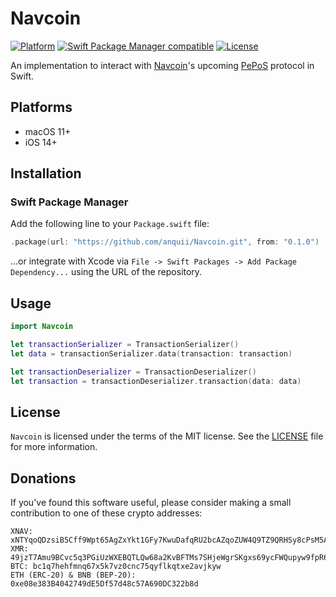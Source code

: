 # Navcoin

[![Platform](https://img.shields.io/badge/Platforms-macOS%20%7C%20iOS-blue)](#platforms)
[![Swift Package Manager compatible](https://img.shields.io/badge/SPM-compatible-orange)](#swift-package-manager)
[![License](https://img.shields.io/badge/license-MIT-green.svg)](https://github.com/anquii/Navcoin/blob/main/LICENSE)

An implementation to interact with [Navcoin](https://navcoin.org)'s upcoming [PePoS](https://medium.com/nav-coin/announcing-pepos-a-privacy-enhanced-proof-of-stake-protocol-95c3149e8bd6) protocol in Swift.

## Platforms
- macOS 11+
- iOS 14+

## Installation

### Swift Package Manager

Add the following line to your `Package.swift` file:
```swift
.package(url: "https://github.com/anquii/Navcoin.git", from: "0.1.0")
```
...or integrate with Xcode via `File -> Swift Packages -> Add Package Dependency...` using the URL of the repository.

## Usage

```swift
import Navcoin

let transactionSerializer = TransactionSerializer()
let data = transactionSerializer.data(transaction: transaction)

let transactionDeserializer = TransactionDeserializer()
let transaction = transactionDeserializer.transaction(data: data)
```

## License

`Navcoin` is licensed under the terms of the MIT license. See the [LICENSE](LICENSE) file for more information.

## Donations

If you've found this software useful, please consider making a small contribution to one of these crypto addresses:

```
XNAV: xNTYqoQDzsiB5Cff9Wpt65AgZxYkt1GFy7KwuDafqRU2bcAZqoZUW4Q9TZ9QRHSy8cPsM5ALkJasizJCmqSNP9CosxrF2RbKHuDz5uJVUBcKJfvnb3RZaWygr8Bhuqbpc3DsgfB3ayc
XMR: 49jzT7Amu9BCvc5q3PGiUzWXEBQTLQw68a2KvBFTMs7SHjeWgrSKgxs69ycFWQupyw9fpR6tdT8Hp5h3KksrBG9m4c8aXiG
BTC: bc1q7hehfmnq67x5k7vz0cnc75qyflkqtxe2avjkyw
ETH (ERC-20) & BNB (BEP-20): 0xe08e383B4042749dE5Df57d48c57A690DC322b8d
```
